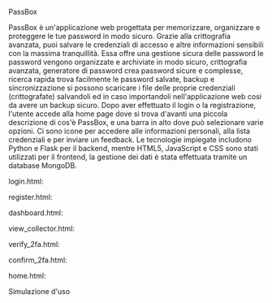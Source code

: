 PassBox

PassBox è un'applicazione web progettata per memorizzare, organizzare e proteggere le tue password in modo sicuro. Grazie alla crittografia avanzata, puoi salvare le credenziali di accesso e altre informazioni sensibili con la massima tranquillità. Essa offre una gestione sicura delle password le password vengono organizzate e archiviate in modo sicuro, crittografia avanzata, generatore di password crea password sicure e complesse, ricerca rapida trova facilmente le password salvate, backup e sincronizzazione si possono scaricare i file delle proprie credenziali (crittografate) salvandoli ed in caso importandoli nell'applicazione web così da avere un backup sicuro. Dopo aver effettuato il login o la registrazione, l'utente accede alla home page dove si trova d'avanti una piccola descrizione di cos'è PassBox, e una barra in alto dove può selezionare varie opzioni. Ci sono icone per accedere alle informazioni personali, alla lista credenziali e per inviare un feedback. Le tecnologie impiegate includono Python e Flask per il backend, mentre HTML5, JavaScript e CSS sono stati utilizzati per il frontend, la gestione dei dati è stata effettuata tramite un database MongoDB.

login.html: 

register.html: 

dashboard.html: 

view_collector.html: 

verify_2fa.html:

confirm_2fa.html:

home.html: 

Simulazione d'uso
